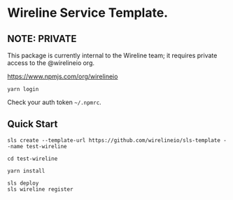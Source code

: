 # Wireline Service Template.

## NOTE: PRIVATE

This package is currently internal to the Wireline team; it requires private access to the @wirelineio org.

https://www.npmjs.com/org/wirelineio

~~~~
yarn login
~~~~

Check your auth token `~/.npmrc`.


## Quick Start

~~~~
sls create --template-url https://github.com/wirelineio/sls-template --name test-wireline

cd test-wireline

yarn install

sls deploy
sls wireline register
~~~~

